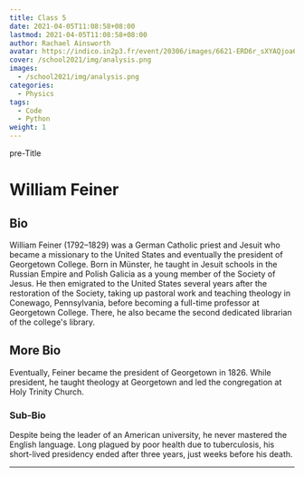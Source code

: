 ```yaml
---
title: Class 5
date: 2021-04-05T11:08:58+08:00
lastmod: 2021-04-05T11:08:58+08:00
author: Rachael Ainsworth
avatar: https://indico.in2p3.fr/event/20306/images/6621-ERD6r_sXYAQjoa6%20copy.jpg
cover: /school2021/img/analysis.png
images:
  - /school2021/img/analysis.png
categories:
  - Physics
tags:
  - Code
  - Python
weight: 1
---
```


pre-Title

<!--more-->

# William Feiner

## Bio
William Feiner (1792–1829) was a German Catholic priest and Jesuit who became a missionary to the United States and eventually the president of Georgetown College. Born in Münster, he taught in Jesuit schools in the Russian Empire and Polish Galicia as a young member of the Society of Jesus. He then emigrated to the United States several years after the restoration of the Society, taking up pastoral work and teaching theology in Conewago, Pennsylvania, before becoming a full-time professor at Georgetown College. There, he also became the second dedicated librarian of the college's library.

## More Bio
Eventually, Feiner became the president of Georgetown in 1826. While president, he taught theology at Georgetown and led the congregation at Holy Trinity Church.

### Sub-Bio
Despite being the leader of an American university, he never mastered the English language. Long plagued by poor health due to tuberculosis, his short-lived presidency ended after three years, just weeks before his death.

---
